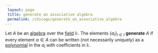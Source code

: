 ```yaml
---
 layout: page
 title: generate an associative algebra
 permalink: /chicago/generate_an_associative_algebra
---
```

Let $A$ be an [algebra](https://mathgloss.github.io/MathGloss/chicago/algebra_over_a_field) over the [field](https://mathgloss.github.io/MathGloss/chicago/field) $\mathbb k$. The elements $\{a_i\}_{i\in I}$ **generate** $A$ if every element $\alpha\in A$ can be written (not necessarily uniquely) as a [polynomial](https://mathgloss.github.io/MathGloss/chicago/polynomial_ring) in the $a_i$ with coefficients in $\mathbb k$. 